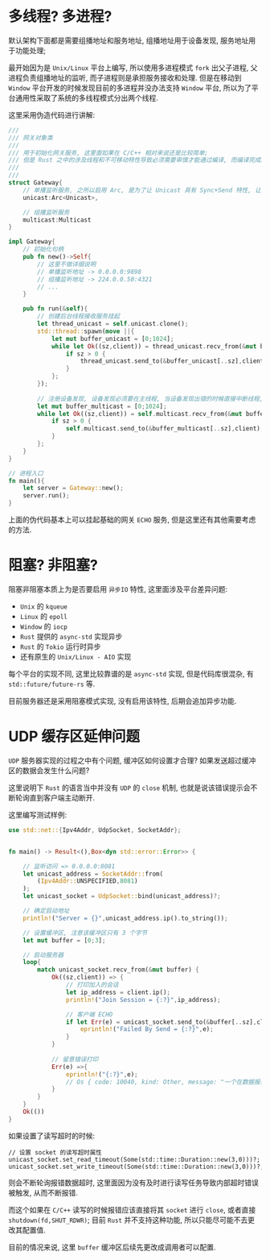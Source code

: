 # 多线程? 多进程?

默认架构下面都是需要组播地址和服务地址, 组播地址用于设备发现, 服务地址用于功能处理;

最开始因为是 `Unix/Linux` 平台上编写, 所以使用多进程模式 `fork` 出父子进程, 父进程负责组播地址的监听, 而子进程则是承担服务接收和处理.
但是在移动到 `Window` 平台开发的时候发现目前的多进程并没办法支持 `Window` 平台, 所以为了平台通用性采取了系统的多线程模式分出两个线程.

这里采用伪造代码进行讲解:

```rust
///
/// 网关对象类
///
/// 用于初始化网关服务, 这里面如果在 C/C++ 相对来说还是比较简单;
/// 但是 Rust 之中的涉及线程和不可移动特性导致必须需要审慎才能通过编译, 而编译完成就代表不会出错
/// 
/// 
struct Gateway{
    // 单播监听服务, 之所以启用 Arc, 是为了让 Unicast 具有 Sync+Send 特性, 让其可以发送给线程处理
    unicast:Arc<Unicast>,

    // 组播监听服务
    multicast:Multicast
}

impl Gateway{
    // 初始化句柄
    pub fn new()->Self{
        // 这里不做详细说明
        // 单播监听地址 -> 0.0.0.0:9898
        // 组播监听地址 -> 224.0.0.50:4321
        // ...
    }

    pub fn run(&self){
        // 创建后台线程接收服务挂起
        let thread_unicast = self.unicast.clone();
        std::thread::spawn(move ||{
            let mut buffer_unicast = [0;1024];
            while let Ok((sz,client)) = thread_unicast.recv_from(&mut buffer_unicast) {
                if sz > 0 {
                    thread_unicast.send_to(&buffer_unicast[..sz],client);
                }
            };
        });
    
        // 注册设备发现, 设备发现必须要在主线程, 当设备发现出错的时候直接中断线程, 而不是等待服务线程主导中断
        let mut buffer_multicast = [0;1024];
        while let Ok((sz,client)) = self.multicast.recv_from(&mut buffer_multicast) {
            if sz > 0 {
                self.multicast.send_to(&buffer_multicast[..sz],client);
            }
        };
    }
}

// 进程入口
fn main(){
    let server = Gateway::new();
    server.run();
}
```

上面的伪代码基本上可以挂起基础的网关 `ECHO` 服务, 但是这里还有其他需要考虑的方法.

# 阻塞? 非阻塞? 

阻塞非阻塞本质上为是否要启用 `异步IO` 特性, 这里面涉及平台差异问题:
* `Unix` 的 `kqueue`
* `Linux` 的 `epoll`
* `Window` 的 `iocp`
* `Rust` 提供的 `async-std` 实现异步
* `Rust` 的 `Tokio` 运行时异步
* 还有原生的 `Unix/Linux - AIO` 实现

每个平台的实现不同, 这里比较靠谱的是 `async-std` 实现, 但是代码库很混杂, 有 `std::future/future-rs` 等.

目前服务器还是采用阻塞模式实现, 没有启用该特性, 后期会追加异步功能.

# UDP 缓存区延伸问题

`UDP` 服务器实现的过程之中有个问题, 缓冲区如何设置才合理? 如果发送超过缓冲区的数据会发生什么问题?

这里说明下 `Rust` 的语言当中并没有 `UDP` 的 `close` 机制, 也就是说该错误提示会不断轮询直到客户端主动断开.

这里编写测试样例:

```rust
use std::net::{Ipv4Addr, UdpSocket, SocketAddr};


fn main() -> Result<(),Box<dyn std::error::Error>> {

    // 监听访问 => 0.0.0.0:8081
    let unicast_address = SocketAddr::from(
        (Ipv4Addr::UNSPECIFIED,8081)
    );
    let unicast_socket = UdpSocket::bind(unicast_address)?;

    // 确定启动地址
    println!("Server = {}",unicast_address.ip().to_string());

    // 设置缓冲区, 注意该缓冲区只有 3 个字节
    let mut buffer = [0;3];

    // 启动服务器
    loop{
        match unicast_socket.recv_from(&mut buffer) {
            Ok((sz,client)) => {
                // 打印加入的会话
                let ip_address = client.ip();
                println!("Join Session = {:?}",ip_address);

                // 客户端 ECHO
                if let Err(e) = unicast_socket.send_to(&buffer[..sz],client){
                    eprintln!("Failed By Send = {:?}",e);
                }
            }
            
            // 留意错误打印
            Err(e) =>{
                eprintln!("{:?}",e);
                // Os { code: 10040, kind: Other, message: "一个在数据报套接字上发送的消息大于内部消息缓冲区或其他一些网络限制，或该用户用于接收数据报的缓冲区比数据报小。" }
            }
        }
    }
    Ok(())
}
```

如果设置了读写超时的时候:

```plain
// 设置 socket 的读写超时属性
unicast_socket.set_read_timeout(Some(std::time::Duration::new(3,0)))?;
unicast_socket.set_write_timeout(Some(std::time::Duration::new(3,0)))?;
```

则会不断轮询报错数据超时, 这里面因为没有及时进行读写任务导致内部超时错误被触发, 从而不断报错.

而这个如果在 `C/C++` 读写的时候报错应该直接将其 `socket` 进行 `close`, 或者直接 `shutdown(fd,SHUT_RDWR)`; 
目前 `Rust` 并不支持这种功能, 所以只能尽可能不去更改其配置值.


目前的情况来说, 这里 `buffer` 缓冲区后续先更改成调用者可以配置.



